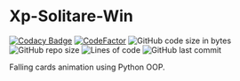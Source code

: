 # Xp-Solitare-Win 
[![Codacy Badge](https://api.codacy.com/project/badge/Grade/4b31eee0e9b047cf9112596c7c03235a)](https://app.codacy.com/gh/Sigmanificient/Xp-Solitare-Win?utm_source=github.com&utm_medium=referral&utm_content=Sigmanificient/Xp-Solitare-Win&utm_campaign=Badge_Grade_Settings)
[![CodeFactor](https://www.codefactor.io/repository/github/sigmanificient/xp-solitare-win/badge)](https://www.codefactor.io/repository/github/sigmanificient/xp-solitare-win)
![GitHub code size in bytes](https://img.shields.io/github/languages/code-size/Sigmanificient/Xp-Solitare-Win)
![GitHub repo size](https://img.shields.io/github/repo-size/Sigmanificient/Xp-Solitare-Win)
![Lines of code](https://img.shields.io/tokei/lines/github/Sigmanificient/Xp-Solitare-Win)
![GitHub last commit](https://img.shields.io/github/last-commit/Sigmanificient/Xp-Solitare-Win)

Falling cards animation using Python OOP.
